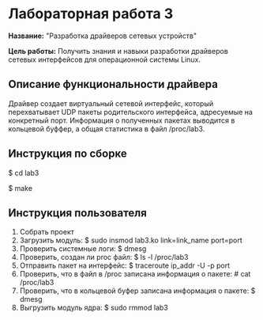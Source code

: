 # Лабораторная работа 3

**Название:** "Разработка драйверов сетевых устройств"

**Цель работы:** Получить знания и навыки разработки драйверов сетевых интерфейсов для операционной системы Linux.

## Описание функциональности драйвера
Драйвер создает виртуальный сетевой интерфейс, который перехватывает UDP пакеты родительского интерфейса, адресуемые на конкретный порт. Информация о полученных пакетах выводится в кольцевой буффер, а общая статистика в файл /proc/lab3.


## Инструкция по сборке
$ cd lab3

$ make

## Инструкция пользователя

1. Собрать проект
2. Загрузить модуль: $ sudo insmod lab3.ko link=link_name port=port
3. Проверить системные логи: $ dmesg
4. Проверить, создан ли proc файл: $ ls -l /proc/lab3
5. Отправить пакет на интерфейс: $ traceroute ip_addr -U -p port
6. Проверить, что в файл в /proc записана информация о пакете: \# cat /proc/lab3
7. Проверить, что в кольцевой буфер записана информация о пакете: $ dmesg
8. Выгрузить модуль ядра: $ sudo rmmod lab3



